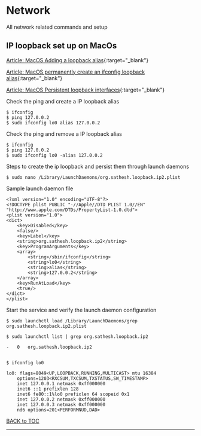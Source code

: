 # Network

All network related commands and setup


## IP loopback set up on MacOs

[Article: MacOS Adding a loopback alias](https://aaron.blog/2011/02/04/mac-os-x-adding-a-loopback-alias){:target="_blank"}

[Article: MacOS permanently create an ifconfig loopback alias](https://medium.com/@david.limkys/permanently-create-an-ifconfig-loopback-alias-macos-b7c93a8b0db){:target="_blank"}

[Article: MacOS Persistent loopback interfaces](https://blog.felipe-alfaro.com/2017/03/22/persistent-loopback-interfaces-in-mac-os-x){:target="_blank"}


Check the ping and create a IP loopback alias

	$ ifconfig
	$ ping 127.0.0.2
	$ sudo ifconfig lo0 alias 127.0.0.2

Check the ping and remove a IP loopback alias

	$ ifconfig
	$ ping 127.0.0.2	
	$ sudo ifconfig lo0 -alias 127.0.0.2

Steps to create the ip loopback and persist them through launch daemons

	$ sudo nano /Library/LaunchDaemons/org.sathesh.loopback.ip2.plist

Sample launch daemon file

	<?xml version="1.0" encoding="UTF-8"?>
	<!DOCTYPE plist PUBLIC "-//Apple//DTD PLIST 1.0//EN" "http://www.apple.com/DTDs/PropertyList-1.0.dtd">
	<plist version="1.0">
	<dict>
		<key>Disabled</key>
		<false/>
		<key>Label</key>
		<string>org.sathesh.loopback.ip2</string>
		<key>ProgramArguments</key>
		<array>
			<string>/sbin/ifconfig</string>
			<string>lo0</string>
			<string>alias</string>
			<string>127.0.0.2</string>
		</array>
		<key>RunAtLoad</key>
		<true/>
	</dict>
	</plist>

Start the service and verify the launch daemon configuration

	$ sudo launchctl load /Library/LaunchDaemons/grep org.sathesh.loopback.ip2.plist

	$ sudo launchctl list | grep org.sathesh.loopback.ip2
	
	-	0	org.sathesh.loopback.ip2
	
	
	$ ifconfig lo0
	
	lo0: flags=8049<UP,LOOPBACK,RUNNING,MULTICAST> mtu 16384
		options=1203<RXCSUM,TXCSUM,TXSTATUS,SW_TIMESTAMP>
		inet 127.0.0.1 netmask 0xff000000 
		inet6 ::1 prefixlen 128 
		inet6 fe80::1%lo0 prefixlen 64 scopeid 0x1 
		inet 127.0.0.2 netmask 0xff000000 
		inet 127.0.0.3 netmask 0xff000000 
		nd6 options=201<PERFORMNUD,DAD>




[BACK to TOC](../../README.md)

----------